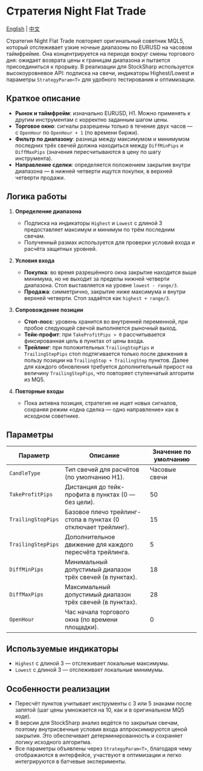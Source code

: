 # Стратегия Night Flat Trade
[English](README.md) | [中文](README_cn.md)

Стратегия Night Flat Trade повторяет оригинальный советник MQL5, который отслеживает узкие ночные диапазоны по EURUSD на часовом таймфрейме. Она концентрируется на периоде вокруг смены торгового дня: ожидает возврата цены к границам диапазона и пытается присоединиться к прорыву. В реализации для StockSharp используется высокоуровневое API: подписка на свечи, индикаторы Highest/Lowest и параметры `StrategyParam<T>` для удобного тестирования и оптимизации.

## Краткое описание

- **Рынок и таймфрейм**: изначально EURUSD, H1. Можно применять к другим инструментам с корректно заданным шагом цены.
- **Торговое окно**: сигналы разрешены только в течение двух часов — с `OpenHour` по `OpenHour + 1` (по времени биржи).
- **Фильтр по диапазону**: разница между максимумом и минимумом последних трёх свечей должна находиться между `DiffMinPips` и `DiffMaxPips` (значения пересчитываются в цену по шагу инструмента).
- **Направление сделки**: определяется положением закрытия внутри диапазона — в нижней четверти ищутся покупки, в верхней четверти продажи.

## Логика работы

1. **Определение диапазона**
   - Подписка на индикаторы `Highest` и `Lowest` с длиной 3 предоставляет максимум и минимум по трём последним свечам.
   - Полученный размах используется для проверки условий входа и расчёта защитных уровней.

2. **Условия входа**
   - **Покупка**: во время разрешённого окна закрытие находится выше минимума, но не выходит за пределы нижней четверти диапазона. Стоп выставляется на уровне `lowest - range/3`.
   - **Продажа**: симметрично, закрытие ниже максимума и внутри верхней четверти. Стоп задаётся как `highest + range/3`.

3. **Сопровождение позиции**
   - **Стоп-лосс**: уровень хранится во внутренней переменной, при пробое следующей свечой выполняется рыночный выход.
   - **Тейк-профит**: при `TakeProfitPips > 0` рассчитывается фиксированная цель в пунктах от цены входа.
   - **Трейлинг**: при положительных `TrailingStopPips` и `TrailingStepPips` стоп подтягивается только после движения в пользу позиции на `TrailingStop + TrailingStep` пунктов. Далее для каждого обновления требуется дополнительный прирост на величину `TrailingStepPips`, что повторяет ступенчатый алгоритм из MQ5.

4. **Повторные входы**
   - Пока активна позиция, стратегия не ищет новых сигналов, сохраняя режим «одна сделка — одно направление» как в исходном советнике.

## Параметры

| Параметр | Описание | Значение по умолчанию |
|----------|----------|-----------------------|
| `CandleType` | Тип свечей для расчётов (по умолчанию H1). | Часовые свечи |
| `TakeProfitPips` | Дистанция до тейк-профита в пунктах (0 — без цели). | 50 |
| `TrailingStopPips` | Базовое плечо трейлинг-стопа в пунктах (0 отключает трейлинг). | 15 |
| `TrailingStepPips` | Дополнительное движение для каждого пересчёта трейлинга. | 5 |
| `DiffMinPips` | Минимальный допустимый диапазон трёх свечей (в пунктах). | 18 |
| `DiffMaxPips` | Максимальный допустимый диапазон трёх свечей (в пунктах). | 28 |
| `OpenHour` | Час начала торгового окна (по времени площадки). | 0 |

## Используемые индикаторы

- `Highest` с длиной 3 — отслеживает локальные максимумы.
- `Lowest` с длиной 3 — отслеживает локальные минимумы.

## Особенности реализации

- Пересчёт пунктов учитывает инструменты с 3 или 5 знаками после запятой (шаг цены умножается на 10, как и в оригинальном MQ5 коде).
- В версии для StockSharp анализ ведётся по закрытым свечам, поэтому внутрисвечные условия входа аппроксимируются ценой закрытия. Это обеспечивает детерминированность и сохраняет логику исходного алгоритма.
- Все параметры объявлены через `StrategyParam<T>`, благодаря чему отображаются в интерфейсе, участвуют в оптимизации и легко интегрируются в батчевые эксперименты.
